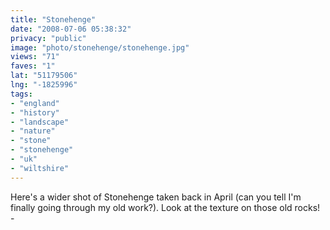 ```yaml
---
title: "Stonehenge"
date: "2008-07-06 05:38:32"
privacy: "public"
image: "photo/stonehenge/stonehenge.jpg"
views: "71"
faves: "1"
lat: "51179506"
lng: "-1825996"
tags:
- "england"
- "history"
- "landscape"
- "nature"
- "stone"
- "stonehenge"
- "uk"
- "wiltshire"
---
```

Here's a wider shot of Stonehenge taken back in April (can you tell I'm finally going through my old work?). Look at the texture on those old rocks! - <a href="/photos/2008/07/06/stonehenge-2"></a>
